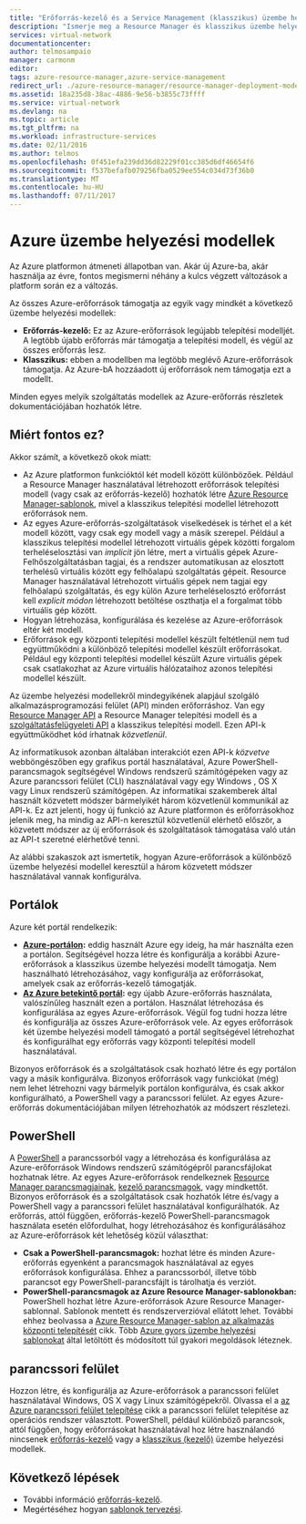 ```yaml
---
title: "Erőforrás-kezelő és a Service Management (klasszikus) üzembe helyezési mód |} Microsoft Docs"
description: "Ismerje meg a Resource Manager és klasszikus üzembe helyezési modellek közötti különbséget."
services: virtual-network
documentationcenter: 
author: telmosampaio
manager: carmonm
editor: 
tags: azure-resource-manager,azure-service-management
redirect_url: ./azure-resource-manager/resource-manager-deployment-model
ms.assetid: 18a235d8-38ac-4886-9e56-b3855c73ffff
ms.service: virtual-network
ms.devlang: na
ms.topic: article
ms.tgt_pltfrm: na
ms.workload: infrastructure-services
ms.date: 02/11/2016
ms.author: telmos
ms.openlocfilehash: 0f451efa239dd36d82229f01cc385d6df46654f6
ms.sourcegitcommit: f537befafb079256fba0529ee554c034d73f36b0
ms.translationtype: MT
ms.contentlocale: hu-HU
ms.lasthandoff: 07/11/2017
---
```

# <a name="azure-deployment-models"></a>Azure üzembe helyezési modellek
Az Azure platformon átmeneti állapotban van.  Akár új Azure-ba, akár használja az évre, fontos megismerni néhány a kulcs végzett változások a platform során ez a változás.

Az összes Azure-erőforrások támogatja az egyik vagy mindkét a következő üzembe helyezési modellek:

* **Erőforrás-kezelő:** Ez az Azure-erőforrások legújabb telepítési modelljét. A legtöbb újabb erőforrás már támogatja a telepítési modell, és végül az összes erőforrás lesz.   
* **Klasszikus:** ebben a modellben ma legtöbb meglévő Azure-erőforrások támogatja. Az Azure-bA hozzáadott új erőforrások nem támogatja ezt a modellt.

Minden egyes melyik szolgáltatás modellek az Azure-erőforrás részletek dokumentációjában hozhatók létre.

## <a name="why-does-this-matter"></a>Miért fontos ez?
Akkor számít, a következő okok miatt:

* Az Azure platformon funkcióktól két modell között különbözőek.  Például a Resource Manager használatával létrehozott erőforrások telepítési modell (vagy csak az erőforrás-kezelő) hozhatók létre [Azure Resource Manager-sablonok](azure-resource-manager/resource-group-overview.md#template-deployment), mivel a klasszikus telepítési modellel létrehozott erőforrások nem.
* Az egyes Azure-erőforrás-szolgáltatások viselkedések is térhet el a két modell között, vagy csak egy modell vagy a másik szerepel.  Például a klasszikus telepítési modellel létrehozott virtuális gépek közötti forgalom terheléselosztási van *implicit* jön létre, mert a virtuális gépek Azure-Felhőszolgáltatásban tagjai, és a rendszer automatikusan az elosztott terhelésű virtuális között egy felhőalapú szolgáltatás gépeit. Resource Manager használatával létrehozott virtuális gépek nem tagjai egy felhőalapú szolgáltatás, és egy külön Azure terheléselosztó erőforrást kell *explicit módon* létrehozott betöltése oszthatja el a forgalmat több virtuális gép között.  
* Hogyan létrehozása, konfigurálása és kezelése az Azure-erőforrások eltér két modell.
* Erőforrások egy központi telepítési modellel készült feltétlenül nem tud együttműködni a különböző telepítési modellel készült erőforrásokat. Például egy központi telepítési modellel készült Azure virtuális gépek csak csatlakozhat az Azure virtuális hálózataihoz azonos telepítési modellel készült.    

Az üzembe helyezési modellekről mindegyikének alapjául szolgáló alkalmazásprogramozási felület (API) minden erőforráshoz.  Van egy [Resource Manager API](https://msdn.microsoft.com/library/azure/dn948464.aspx) a Resource Manager telepítési modell és a [szolgáltatásfelügyeleti API](https://msdn.microsoft.com/library/azure/ee460799.aspx) a klasszikus telepítési modell. Ezen API-k együttműködhet kód írhatnak *közvetlenül*.  

Az informatikusok azonban általában interakciót ezen API-k *közvetve* webböngészőben egy grafikus portál használatával, Azure PowerShell-parancsmagok segítségével Windows rendszerű számítógépeken vagy az Azure parancssori felület (CLI) használatával vagy egy Windows , OS X vagy Linux rendszerű számítógépen. Az informatikai szakemberek által használt közvetett módszer bármelyikét három közvetlenül kommunikál az API-k. Ez azt jelenti, hogy új funkció az Azure platformon és erőforrásokhoz jelenik meg, ha mindig az API-n keresztül közvetlenül elérhető először, a közvetett módszer az új erőforrások és szolgáltatások támogatása való után az API-t szeretné elérhetővé tenni.  

Az alábbi szakaszok azt ismertetik, hogyan Azure-erőforrások a különböző üzembe helyezési modellel keresztül a három közvetett módszer használatával vannak konfigurálva.

## <a name="portals"></a>Portálok
Azure két portál rendelkezik:

* **[Azure-portálon](https://manage.windowsazure.com):** eddig használt Azure egy ideig, ha már használta ezen a portálon. Segítségével hozza létre és konfigurálja a korábbi Azure-erőforrások a klasszikus üzembe helyezési modellt támogatja. Nem használható létrehozásához, vagy konfigurálja az erőforrásokat, amelyek csak az erőforrás-kezelő támogatják. 
* **[Az Azure betekintő portál](https://azure.microsoft.com/overview/preview-portal/):** egy újabb Azure-erőforrás használata, valószínűleg használt ezen a portálon. Használat létrehozása és konfigurálása az egyes Azure-erőforrások. Végül fog tudni hozza létre és konfigurálja az összes Azure-erőforrások vele. Az egyes erőforrások két üzembe helyezési modell támogató a portál segítségével létrehozhat és konfigurálhat egy erőforrás vagy központi telepítési modell használatával. 

Bizonyos erőforrások és a szolgáltatások csak hozható létre és egy portálon vagy a másik konfigurálva. Bizonyos erőforrások vagy funkciókat (még) nem lehet létrehozni vagy bármelyik portálon konfigurálva, és csak akkor konfigurálható, a PowerShell vagy a parancssori felület. Az egyes Azure-erőforrás dokumentációjában milyen létrehozhatók az módszert részletezi. 

## <a name="powershell"></a>PowerShell
A [PowerShell](/powershell/azureps-cmdlets-docs) a parancssorból vagy a létrehozása és konfigurálása az Azure-erőforrások Windows rendszerű számítógépről parancsfájlokat hozhatnak létre.  Az egyes Azure-erőforrások rendelkeznek [Resource Manager parancsmagjainak](/powershell/azure/overview), [kezelő parancsmagok](/powershell/azure/overview?view=azuresmps-3.7.0), vagy mindkettőt.  Bizonyos erőforrások és a szolgáltatások csak hozhatók létre és/vagy a PowerShell vagy a parancssori felület használatával konfigurálhatók. Az erőforrás, attól függően, erőforrás-kezelő PowerShell-parancsmagok használata esetén előfordulhat, hogy létrehozásához és konfigurálásához az Azure-erőforrások két lehetőség közül választhat:

* **Csak a PowerShell-parancsmagok:** hozhat létre és minden Azure-erőforrás egyenként a parancsmagok használatával az egyes erőforrások konfigurálása. Ehhez a parancssorból, illetve több parancsot egy PowerShell-parancsfájlt is tárolhatja és verziót.
* **PowerShell-parancsmagok az Azure Resource Manager-sablonokban:** PowerShell hozhat létre Azure-erőforrások Azure Resource Manager-sablonnal. Sablonok mentett és rendszerverzióval ellátott lehet. További ehhez beolvassa a [Azure Resource Manager-sablon az alkalmazás központi telepítését](resource-group-template-deploy.md) cikk. Több [Azure gyors üzembe helyezési sablonokat](https://azure.microsoft.com/documentation/templates/) által letöltött és módosított túl gyakori megoldások léteznek.

## <a name="cli"></a>parancssori felület
Hozzon létre, és konfigurálja az Azure-erőforrások a parancssori felület használatával Windows, OS X vagy Linux számítógépekről.  Olvassa el a [az Azure parancssori felület telepítése](cli-install-nodejs.md) cikk a parancssori felület telepítése az operációs rendszer választott. PowerShell, például különböző parancsok, attól függően, hogy erőforrásokat használatával hoz létre használandó nincsenek [erőforrás-kezelő](xplat-cli-azure-resource-manager.md) vagy a [klasszikus (kezelő)](virtual-machines/linux/classic/manage-visual-studio.md?toc=%2fazure%2fvirtual-machines%2flinux%2fclassic%2ftoc.json) üzembe helyezési modellek.

## <a name="next-steps"></a>Következő lépések
* További információ [erőforrás-kezelő](azure-resource-manager/resource-group-overview.md).
* Megértéséhez hogyan [sablonok tervezési](best-practices-resource-manager-design-templates.md).

